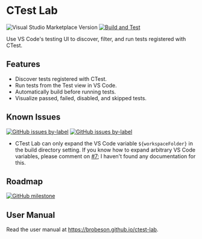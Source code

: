 # CTest Lab

![Visual Studio Marketplace Version](https://img.shields.io/visual-studio-marketplace/v/brobeson.ctest-lab?label=Current%20Version)
[![Build and Test](https://github.com/brobeson/ctest-lab/actions/workflows/main.yaml/badge.svg)](https://github.com/brobeson/ctest-lab/actions/workflows/main.yaml)

Use VS Code's testing UI to discover, filter, and run tests registered with
CTest.

## Features

- Discover tests registered with CTest.
- Run tests from the Test view in VS Code.
- Automatically build before running tests.
- Visualize passed, failed, disabled, and skipped tests.
<!-- - Filter tests by CTest `LABELS` property. -->

## Known Issues

[![GitHub issues by-label](https://img.shields.io/github/issues/brobeson/ctest-lab/bug?label=Bugs)](https://github.com/brobeson/ctest-lab/issues?q=is%3Aopen+is%3Aissue+label%3Abug)
[![GitHub issues by-label](https://img.shields.io/github/issues/brobeson/ctest-lab/enhancement?label=Feature%20Requests)](https://github.com/brobeson/ctest-lab/issues?q=is%3Aopen+is%3Aissue+label%3Aenhancement)

- CTest Lab can only expand the VS Code variable `${workspaceFolder}` in the
  build directory setting. If you know how to expand arbitrary VS Code
  variables, please comment on
  [#7](https://github.com/brobeson/ctest-lab/issues/7); I haven't found any
  documentation for this.

## Roadmap

[![GitHub milestone](https://img.shields.io/github/milestones/progress/brobeson/ctest-lab/3)](https://github.com/brobeson/ctest-lab/milestone/3)

## User Manual

Read the user manual at <https://brobeson.github.io/ctest-lab>.
